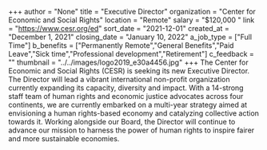 +++
author = "None"
title = "Executive Director"
organization = "Center for Economic and Social Rights"
location = "Remote"
salary = "$120,000 "
link = "https://www.cesr.org/ed"
sort_date = "2021-12-01"
created_at = "December 1, 2021"
closing_date = "January 10, 2022"
a_job_type = ["Full Time"]
b_benefits = ["Permanently Remote","General Benefits","Paid Leave","Sick time","Professional development","Retirement"]
c_feedback = ""
thumbnail = "../../images/logo2019_e30a4456.jpg"
+++
The Center for Economic and Social Rights (CESR) is seeking its new Executive Director. The Director will lead a vibrant international non-profit organization currently expanding its capacity, diversity and impact. With a 14-strong staff team of human rights and economic justice advocates across four continents, we are currently embarked on a multi-year strategy aimed at envisioning a human rights-based economy and catalyzing collective action towards it. Working alongside our Board, the Director will continue to advance our mission to harness the power of human rights to inspire fairer and more sustainable economies.